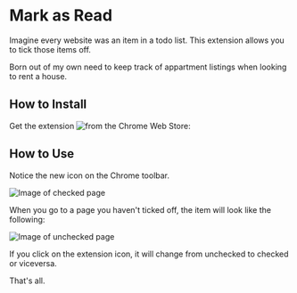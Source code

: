 # Mark as Read

Imagine every website was an item in a todo list. This extension allows you to tick those items off.

Born out of my own need to keep track of appartment listings when looking to rent a house. 

## How to Install

Get the extension ![from the Chrome Web Store](https://chrome.google.com/webstore/detail/mark-as-read/hiflhkmicfagennabmnfcnnlpkmidfjj):

## How to Use

Notice the new icon on the Chrome toolbar. 

![Image of checked page](https://github.com/edoreld/mark-as-read/blob/master/markasread/icon_128.png?raw=true)

When you go to a page you haven't ticked off, the item will look like the following:

![Image of unchecked page](https://github.com/edoreld/mark-as-read/blob/master/markasread/notvisited.png?raw=true)

If you click on the extension icon, it will change from unchecked to checked or viceversa.

That's all.


[1]: https://stackoverflow.com/questions/24577024/install-chrome-extension-not-in-the-store




